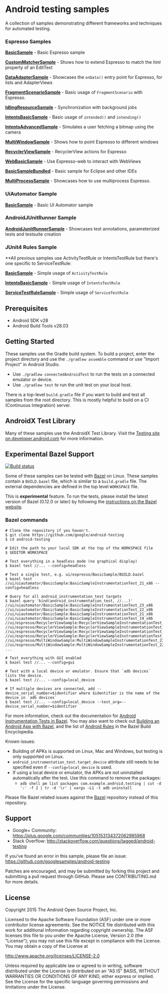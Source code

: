 Android testing samples
===================================

A collection of samples demonstrating different frameworks and techniques for automated testing.

### Espresso Samples

**[BasicSample](https://github.com/googlesamples/android-testing/blob/main/ui/espresso/BasicSample)** - Basic Espresso sample

**[CustomMatcherSample](https://github.com/googlesamples/android-testing/blob/main/ui/espresso/CustomMatcherSample)** - Shows how to extend Espresso to match the *hint* property of an EditText

**[DataAdapterSample](https://github.com/googlesamples/android-testing/blob/main/ui/espresso/DataAdapterSample)** - Showcases the `onData()` entry point for Espresso, for lists and AdapterViews

**[FragmentScenarioSample](https://github.com/googlesamples/android-testing/blob/main/ui/espresso/FragmentScenarioSample)** - Basic usage of `FragmentScenario` with Espresso.

**[IdlingResourceSample](https://github.com/googlesamples/android-testing/blob/main/ui/espresso/IdlingResourceSample)** - Synchronization with background jobs

**[IntentsBasicSample](https://github.com/googlesamples/android-testing/blob/main/ui/espresso/IntentsBasicSample)** - Basic usage of `intended()` and `intending()`

**[IntentsAdvancedSample](https://github.com/googlesamples/android-testing/blob/main/ui/espresso/IntentsAdvancedSample)** - Simulates a user fetching a bitmap using the camera

**[MultiWindowSample](https://github.com/googlesamples/android-testing/blob/main/ui/espresso/MultiWindowSample)** - Shows how to point Espresso to different windows

**[RecyclerViewSample](https://github.com/googlesamples/android-testing/blob/main/ui/espresso/RecyclerViewSample)** - RecyclerView actions for Espresso

**[WebBasicSample](https://github.com/googlesamples/android-testing/blob/main/ui/espresso/WebBasicSample)** - Use Espresso-web to interact with WebViews

**[BasicSampleBundled](https://github.com/googlesamples/android-testing/blob/main/ui/espresso/BasicSampleBundled)** - Basic sample for Eclipse and other IDEs

**[MultiProcessSample](https://github.com/googlesamples/android-testing/blob/main/ui/espresso/MultiProcessSample)** - Showcases how to use multiprocess Espresso.
### UiAutomator Sample

**[BasicSample](https://github.com/googlesamples/android-testing/tree/main/ui/uiautomator/BasicSample)** - Basic UI Automator sample

### AndroidJUnitRunner Sample

**[AndroidJunitRunnerSample](https://github.com/googlesamples/android-testing/tree/main/runner/AndroidJunitRunnerSample)** - Showcases test annotations, parameterized tests and testsuite creation

### JUnit4 Rules Sample

**All previous samples use ActivityTestRule or IntentsTestRule but there's one specific to ServiceTestRule:

**[BasicSample](https://github.com/googlesamples/android-testing/blob/main/ui/espresso/BasicSample)** - Simple usage of `ActivityTestRule`

**[IntentsBasicSample](https://github.com/googlesamples/android-testing/blob/main/ui/espresso/IntentsBasicSample)** - Simple usage of `IntentsTestRule`

**[ServiceTestRuleSample](https://github.com/googlesamples/android-testing/tree/main/integration/ServiceTestRuleSample)** - Simple usage of `ServiceTestRule`

Prerequisites
--------------

- Android SDK v28
- Android Build Tools v28.03

Getting Started
---------------

These samples use the Gradle build system. To build a project, enter the project directory and use the `./gradlew assemble` command or use "Import Project" in Android Studio.

- Use `./gradlew connectedAndroidTest` to run the tests on a connected emulator or device.
- Use `./gradlew test` to run the unit test on your local host.

There is a top-level `build.gradle` file if you want to build and test all samples from the root directory. This is mostly helpful to build on a CI (Continuous Integration) server.

AndroidX Test Library
---------------
Many of these samples use the AndroidX Test Library. Visit the [Testing site on developer.android.com](https://developer.android.com/training/testing) for more information.

Experimental Bazel Support
--------------------------

[![Build status](https://badge.buildkite.com/18dda320b265e9a8f20cb6141b1e80ca58fb62bdb443e527be.svg)](https://buildkite.com/bazel/android-testing)

Some of these samples can be tested with [Bazel](https://bazel.build) on Linux. These samples contain a `BUILD.bazel` file, which is similar to a `build.gradle` file. The external dependencies are defined in the top level `WORKSPACE` file.

This is __experimental__ feature. To run the tests, please install the latest version of Bazel (0.12.0 or later) by following the [instructions on the Bazel website](https://docs.bazel.build/versions/master/install-ubuntu.html).

### Bazel commands

```
# Clone the repository if you haven't.
$ git clone https://github.com/google/android-testing
$ cd android-testing

# Edit the path to your local SDK at the top of the WORKSPACE file
$ $EDITOR WORKSPACE

# Test everything in a headless mode (no graphical display)
$ bazel test //... --config=headless

# Test a single test, e.g. ui/espresso/BasicSample/BUILD.bazel
$ bazel test //ui/uiautomator/BasicSample:BasicSampleInstrumentationTest_21_x86 --config=headless

# Query for all android_instrumentation_test targets
$ bazel query 'kind(android_instrumentation_test, //...)'
//ui/uiautomator/BasicSample:BasicSampleInstrumentationTest_23_x86
//ui/uiautomator/BasicSample:BasicSampleInstrumentationTest_22_x86
//ui/uiautomator/BasicSample:BasicSampleInstrumentationTest_21_x86
//ui/uiautomator/BasicSample:BasicSampleInstrumentationTest_19_x86
//ui/espresso/RecyclerViewSample:RecyclerViewSampleInstrumentationTest_23_x86
//ui/espresso/RecyclerViewSample:RecyclerViewSampleInstrumentationTest_22_x86
//ui/espresso/RecyclerViewSample:RecyclerViewSampleInstrumentationTest_21_x86
//ui/espresso/RecyclerViewSample:RecyclerViewSampleInstrumentationTest_19_x86
//ui/espresso/MultiWindowSample:MultiWindowSampleInstrumentationTest_23_x86
//ui/espresso/MultiWindowSample:MultiWindowSampleInstrumentationTest_22_x86
...

# Test everything with GUI enabled
$ bazel test //... --config=gui

# Test with a local device or emulator. Ensure that `adb devices` lists the device.
$ bazel test //... --config=local_device

# If multiple devices are connected, add --device_serial_number=$identifier where $identifier is the name of the device in `adb devices`
$ bazel test //... --config=local_device --test_arg=--device_serial_number=$identifier
```

For more information, check out the documentation for [Android Instrumentation Tests in Bazel](https://docs.bazel.build/versions/master/android-instrumentation-test.html). You may also want to check out [Building an Android App with Bazel](https://docs.bazel.build/versions/master/tutorial/android-app.html), and the list of [Android Rules](https://docs.bazel.build/versions/master/be/android.html) in the Bazel Build Encyclopedia.

Known issues:

* Building of APKs is supported on Linux, Mac and Windows, but testing is only supported on Linux.
* `android_instrumentation_test.target_device` attribute still needs to be specified even if `--config=local_device` is used.
* If using a local device or emulator, the APKs are not uninstalled automatically after the test. Use this command to
remove the packages:
    * `adb shell pm list packages com.example.android.testing | cut -d ':' -f 2 | tr -d '\r' | xargs -L1 -t adb uninstall`
    
Please file Bazel related issues against the [Bazel](https://github.com/bazelbuild/bazel) repository instead of this repository.

Support
-------

- Google+ Community: https://plus.google.com/communities/105153134372062985968
- Stack Overflow: http://stackoverflow.com/questions/tagged/android-testing

If you've found an error in this sample, please file an issue:
https://github.com/googlesamples/android-testing

Patches are encouraged, and may be submitted by forking this project and
submitting a pull request through GitHub. Please see CONTRIBUTING.md for more details.

License
-------

Copyright 2015 The Android Open Source Project, Inc.

Licensed to the Apache Software Foundation (ASF) under one or more contributor
license agreements.  See the NOTICE file distributed with this work for
additional information regarding copyright ownership.  The ASF licenses this
file to you under the Apache License, Version 2.0 (the "License"); you may not
use this file except in compliance with the License.  You may obtain a copy of
the License at

http://www.apache.org/licenses/LICENSE-2.0

Unless required by applicable law or agreed to in writing, software
distributed under the License is distributed on an "AS IS" BASIS, WITHOUT
WARRANTIES OR CONDITIONS OF ANY KIND, either express or implied.  See the
License for the specific language governing permissions and limitations under
the License.
